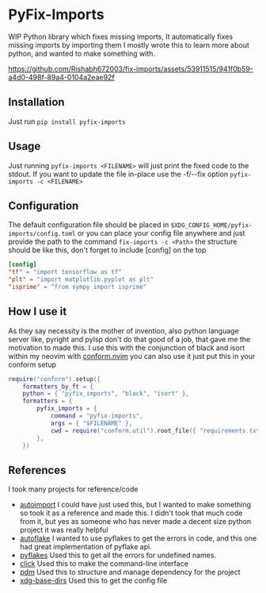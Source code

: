 # PyFix-Imports

WIP Python library which fixes missing imports, It automatically fixes missing imports by importing them
I mostly wrote this to learn more about python, and wanted to make something with.


https://github.com/Rishabh672003/fix-imports/assets/53911515/941f0b59-a4d0-498f-89a4-0104a2eae92f


## Installation

Just run `pip install pyfix-imports`

## Usage

Just running `pyfix-imports <FILENAME>` will just print the fixed code to the stdout.
If you want to update the file in-place use the -f/--fix option `pyfix-imports -c <FILENAME>`

## Configuration

The default configuration file should be placed in `$XDG_CONFIG_HOME/pyfix-imports/config.toml`
or you can place your config file anywhere and just provide the path to the command `fix-imports -c <Path>`
the structure should be like this, don't forget to include [config] on the top

```toml
[config]
"tf" = "import tensorflow as tf"
"plt" = "import matplotlib.pyplot as plt"
"isprime" = "from sympy import isprime"
```

## How I use it

As they say necessity is the mother of invention, also python language server like, pyright and pylsp don't do that good
of a job, that gave me the motivation to made this. I use this with the conjunction of black and isort within my neovim
with [conform.nvim](https://github.com/stevearc/conform.nvim) you can also use it just put this in your conform setup

```lua
require("conform").setup({
    formatters_by_ft = {
    python = { "pyfix_imports", "black", "isort" },
    formatters = {
        pyfix_imports = {
            command = "pyfix-imports",
            args = { "$FILENAME" },
            cwd = require("conform.util").root_file({ "requirements.txt", "pyproject.toml" }),
        },
    })
```

## References

I took many projects for reference/code

- [autoimport](https://lyz-code.github.io/autoimport/) I could have just used this, but I wanted to make something so
  took it as a reference and made this. I didn't took that much code from it, but yes as someone who has never made a
  decent size python project it was really helpful
- [autoflake](https://pypi.org/project/autoflake/) I wanted to use pyflakes to get the errors in code, and this one had
  great implementation of pyflake api.
- [pyflakes](https://pypi.org/project/pyflakes/) Used this to get all the errors for undefined names.
- [click](https://click.palletsprojects.com/en/8.1.x/) Used this to make the command-line interface
- [pdm](https://github.com/pdm-project/pdm) Used this to structure and manage dependency for the project
- [xdg-base-dirs](https://github.com/srstevenson/xdg-base-dirs) Used this to get the config file
